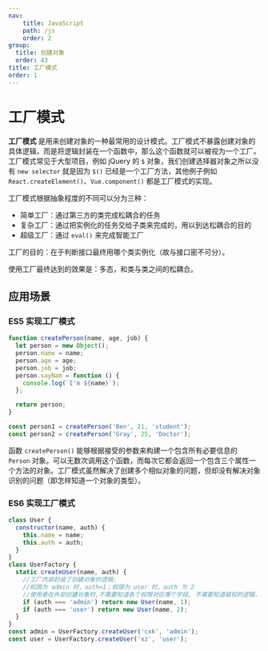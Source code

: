 ```yaml
---
nav:
    title: JavaScript
    path: /js
    order: 2
group:
  title: 创建对象
  order: 43
title: 工厂模式
order: 1
---
```


# 工厂模式

**工厂模式** 是用来创建对象的一种最常用的设计模式。工厂模式不暴露创建对象的具体逻辑，而是将逻辑封装在一个函数中，那么这个函数就可以被视为一个工厂。工厂模式常见于大型项目，例如 jQuery 的 `$` 对象，我们创建选择器对象之所以没有 `new selector` 就是因为 `$()` 已经是一个工厂方法，其他例子例如 `React.createElement()`、`Vue.component()` 都是工厂模式的实现。

工厂模式根据抽象程度的不同可以分为三种：

- 简单工厂：通过第三方的类完成松耦合的任务
- 复杂工厂：通过把实例化的任务交给子类来完成的，用以到达松耦合的目的
- 超级工厂：通过 `eval()` 来完成智能工厂

工厂的目的：在于判断接口最终用哪个类实例化（故与接口密不可分）。

使用工厂最终达到的效果是：多态，和类与类之间的松耦合。

## 应用场景

### ES5 实现工厂模式

```js
function createPerson(name, age, job) {
  let person = new Object();
  person.name = name;
  person.age = age;
  person.job = job;
  person.sayNam = function () {
    console.log(`I'm ${name}`);
  };

  return person;
}

const person1 = createPerson('Ben', 21, 'student');
const person2 = createPerson('Gray', 25, 'Doctor');
```

函数 `createPerson()` 能够根据接受的参数来构建一个包含所有必要信息的 `Person` 对象。可以无数次调用这个函数，而每次它都会返回一个包含三个属性一个方法的对象。工厂模式虽然解决了创建多个相似对象的问题，但却没有解决对象识别的问题（即怎样知道一个对象的类型）。

### ES6 实现工厂模式

```js
class User {
  constructor(name, auth) {
    this.name = name;
    this.auth = auth;
  }
}
class UserFactory {
  static createUser(name, auth) {
    //工厂内部封装了创建对象的逻辑:
    //权限为 admin 时，auth=1；权限为 user 时，auth 为 2
    //使用者在外部创建对象时,不需要知道各个权限对应哪个字段, 不需要知道赋权的逻辑，只需要知道创建了一个管理员和用户
    if (auth === 'admin') return new User(name, 1);
    if (auth === 'user') return new User(name, 2);
  }
}
const admin = UserFactory.createUser('cxk', 'admin');
const user = UserFactory.createUser('xz', 'user');
```
